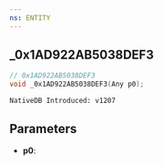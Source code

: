 ```yaml
---
ns: ENTITY
---
```

## _0x1AD922AB5038DEF3

```c
// 0x1AD922AB5038DEF3
void _0x1AD922AB5038DEF3(Any p0);
```

```
NativeDB Introduced: v1207
```

## Parameters
* **p0**:
